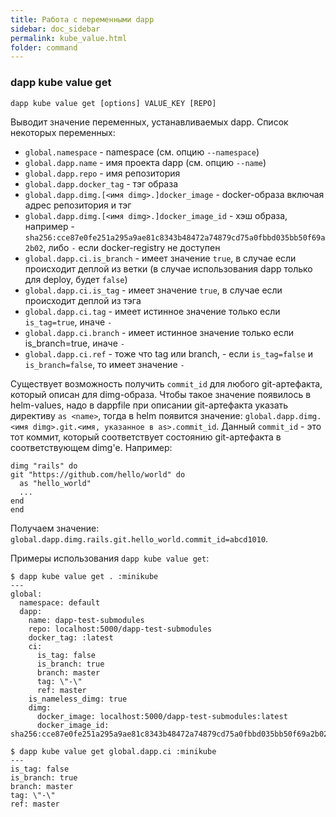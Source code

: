 ```yaml
---
title: Работа с переменными dapp
sidebar: doc_sidebar
permalink: kube_value.html
folder: command
---
```

### dapp kube value get

```
dapp kube value get [options] VALUE_KEY [REPO]
```

Выводит значение переменных, устанавливаемых dapp. Список некоторых переменных:
* `global.namespace` - namespace (см. опцию `--namespace`)
* `global.dapp.name` - имя проекта dapp (см. опцию `--name`)
* `global.dapp.repo` - имя репозитория
* `global.dapp.docker_tag` - тэг образа
* `global.dapp.dimg.[<имя dimg>.]docker_image` - docker-образа включая адрес репозитория и тэг
* `global.dapp.dimg.[<имя dimg>.]docker_image_id` - хэш образа, например - `sha256:cce87e0fe251a295a9ae81c8343b48472a74879cd75a0fbbd035bb50f69a2b02`, либо `-` если docker-registry не доступен
* `global.dapp.ci.is_branch` - имеет значение `true`, в случае если происходит деплой из ветки (в случае использования dapp только для deploy, будет `false`)
* `global.dapp.ci.is_tag` - имеет значение `true`, в случае если происходит деплой из тэга
* `global.dapp.ci.tag` - имеет истинное значение только если `is_tag=true`, иначе `-`
* `global.dapp.ci.branch` - имеет истинное значение только если is_branch=true, иначе `-`
* `global.dapp.ci.ref` - тоже что tag или branch, - если `is_tag=false` и `is_branch=false`, то имеет значение `-`

Существует возможность получить `commit_id` для любого git-артефакта, который описан для dimg-образа. Чтобы такое значение появилось в helm-values, надо в dappfile при описании git-артефакта указать директиву `as <name>`, тогда в helm появится значение: `global.dapp.dimg.<имя dimg>.git.<имя, указанное в as>.commit_id`. Данный `commit_id` - это тот коммит, который соответствует состоянию git-артефакта в соответствующем dimg'е. Например:
```
dimg "rails" do
git "https://github.com/hello/world" do
  as "hello_world"
  ...
end
end
```
Получаем значение: `global.dapp.dimg.rails.git.hello_world.commit_id=abcd1010`.

Примеры использования `dapp kube value get`:

```
$ dapp kube value get . :minikube
---
global:
  namespace: default
  dapp:
    name: dapp-test-submodules
    repo: localhost:5000/dapp-test-submodules
    docker_tag: :latest
    ci:
      is_tag: false
      is_branch: true
      branch: master
      tag: \"-\"
      ref: master
    is_nameless_dimg: true
    dimg:
      docker_image: localhost:5000/dapp-test-submodules:latest
      docker_image_id: sha256:cce87e0fe251a295a9ae81c8343b48472a74879cd75a0fbbd035bb50f69a2b02
```

```
$ dapp kube value get global.dapp.ci :minikube
---
is_tag: false
is_branch: true
branch: master
tag: \"-\"
ref: master
```
